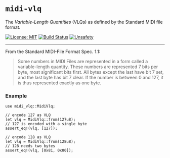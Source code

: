 # `midi-vlq`

The *Variable-Length Quantities* (VLQs) as defined by the Standard MIDI file format.

[![License: MIT](https://img.shields.io/badge/License-MIT-yellow.svg)](https://opensource.org/licenses/MIT)
[![Build Status](https://app.travis-ci.com/m-rinaldi/midi-vlq.svg?branch=main)](https://app.travis-ci.com/m-rinaldi/midi-vlq)
[![Unsafety](https://img.shields.io/badge/Unsafety-0%25-brightgreen.svg)](https://doc.rust-lang.org/std/keyword.unsafe.html)


---

From the Standard MIDI-File Format Spec. 1.1:

>Some numbers in MIDI Files are represented in a form called a variable-length quantity. These
numbers are represented 7 bits per byte, most significant bits first. All bytes except the last
have bit 7 set, and the last byte has bit 7 clear. If the number is between 0 and 127, it is thus
represented exactly as one byte. 

### Example

    use midi_vlq::MidiVlq;
    
    // encode 127 as VLQ
    let vlq = MidiVlq::from(127u8);
    // 127 is encoded with a single byte
    assert_eq!(vlq, [127]);

    // encode 128 as VLQ
    let vlq = MidiVlq::from(128u8);
    // 128 needs two bytes
    assert_eq!(vlq, [0x81, 0x00]);